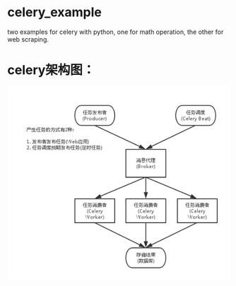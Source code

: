 # celery_example
two examples for celery with python, one for math operation, the other for web scraping.

# celery架构图：

![](https://github.com/percent4/celery_example/blob/master/celery%E6%9E%B6%E6%9E%84.png)
